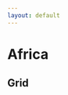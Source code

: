 ```yaml
---
layout: default
---
```


# Africa

## Grid


<script src="https://embed.github.com/view/geojson/measures-glance/glance-grids/v01/data/spatial/AF/GEOG/GLANCE_V01_AF_GEOG_TILE.geojson">
